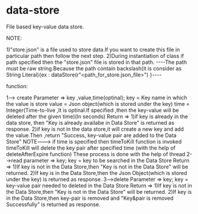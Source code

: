 # data-store
File based key-value data store.

NOTE:

  1)"store.json" is a file used to store data.If you want to create this file in particular path then follow the next step.
  2)During instantiation of class if path specified then the "store.json" file is stored in that path. 
   ----The path must be raw string.Because the path contain backslash(it is consider as String Literal){ex : dataStore(r"<path_for_store.json_file>") }---- 

function:


1--> create 
     Parameter => key ,value,time(optinal);
                  key   = Key name in which the value is store
                  value = Json object(which is stored under the key) 
                  time  = Integer(Time-to-live ,It is optinal.If specified ,then the key-value will be deleted after the given time)(In seconds)
     Return    => 1)if key is already in the data store, then "Key is already availabe in Data Store" is returned as response.
                  2)if key is not in the data store,it will create a new key and add the value.Then ,return "Success, key-value pair are added to the Data Store" 
    NOTE---> if time is specified then timeToKill function is invoked 
             timeToKill will delete the key pair after specified time (with the help of deleteAfterExpire function)
             These process is done with the help of thread 
2-->read
    parameter =>  key;
                  key   = key to be searched in the Data Store
    Return    =>  1)If key is not in the Data Store,then "Key is not in the Data Store" will be returned.
                  2)If key is in the Data Store,then the Json Object(which is stored under the key) is returned as response.
3-->delete
    Parameter => key;
                 key   = key-value pair needed to deleted in the Data Store
    Return    =>  1)If key is not in the Data Store,then "Key is not in the Data Store" will be returned.
                  2)If key is in the Data Store,then key-pair is removed and "Key&pair is removed Successfully" is returned as response.
